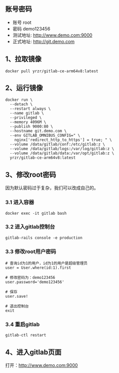 ## 账号密码
- 账号 root
- 密码 demo123456
- 测试地址: http://www.demo.com:9000
- 正式地址: http://git.demo.com


## 1、拉取镜像
```shell
docker pull yrzr/gitlab-ce-arm64v8:latest
```

## 2、运行镜像
```shell
docker run \
  --detach \
  --restart always \
  --name gitlab \
  --privileged \
  --memory 4096M \
  --publish 9000:80 \
  --hostname git.demo.com \
  --env GITLAB_OMNIBUS_CONFIG=" \
    nginx['redirect_http_to_https'] = true; " \
  --volume /data/gitlab/conf:/etc/gitlab:z \
  --volume /data/gitlab/logs:/var/log/gitlab:z \
  --volume /data/gitlab/data:/var/opt/gitlab:z \
  yrzr/gitlab-ce-arm64v8:latest
```
## 3、修改root密码
因为默认密码过于复杂，我们可以改成自己的。
### 3.1 进入容器
```shell
docker exec -it gitlab bash
```
### 3.2 进入gitlab控制台
```shell
gitlab-rails console -e production
```
### 3.3 修改root用户密码
```shell
# 查询id为1的用户，id为1的用户是超级管理员
user = User.where(id:1).first

# 修改密码为：demo123456
user.password='demo123456'

# 保存
user.save!

# 退出控制台
exit
```
### 3.4 重启gitlab
```shell
gitlab-ctl restart
```
## 4、进入gitlab页面
打开：http://www.demo.com:9000
